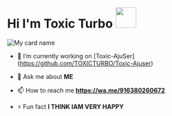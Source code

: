 # Hi I'm Toxic Turbo&nbsp;<a href="Hey"><img src="https://raw.githubusercontent.com/SPARK-SHADOW/SPARK-SHADOW/SPARK-SHADOW-OFFICIAL/Tools/Hi.gif" width="48px"></a>

![My card name](https://cardivo.vercel.app/api?name=TOXIC%20-%20TURBO&description=Hi,%20Welcome%20To%20My%20Profile%20❤&image=https://i.imgur.com/pvozMNX.jpeg?q=tbn:ANd9GcR7aMC3bf4bg4l_nhYS2Un9FXbFYcB4T83Shjk8xSUZDh_D61LFpzbpeqLW&s=10?v=4&backgroundColor=%23ecf0f1&instagram=toxic_turbo777&github=TOXICTURBO&)

- 🔭 I’m currently working on [Toxic-AjuSer] (https://github.com/TOXICTURBO/Toxic-Ajuser)

- 💬 Ask me about **ME**

- 📫 How to reach me **https://wa.me/916380260672**

- ⚡ Fun fact **I THINK IAM VERY HAPPY**

